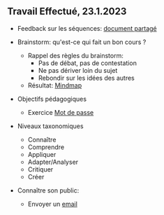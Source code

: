 ## Travail Effectué, 23.1.2023

- Feedback sur les séquences: [document partagé](https://eduvaud.sharepoint.com/:w:/s/ETML_INF-GRP2A-22-23_Teams/EZ_M0ET-YbhKrPWkcC8mA3oBXz8idRrBckB6Ee2BM1M1lA?e=Pba3kI)

- Brainstorm: qu'est-ce qui fait un bon cours ?
  - Rappel des règles du brainstorm:
    - Pas de débat, pas de contestation
    - Ne pas dériver loin du sujet
    - Rebondir sur les idées des autres
  - Résultat: [Mindmap](../Matériel/Un%20bon%20cours.pdf)

- Objectifs pédagogiques
  - Exercice [Mot de passe](../Matériel/C-214-Accroche-Objectifs.pdf)

- Niveaux taxonomiques
  - Connaître
  - Comprendre
  - Appliquer
  - Adapter/Analyser
  - Critiquer
  - Créer

- Connaître son public:
  - Envoyer un [email](../Matériel/E-214-EmailPro.pdf)


